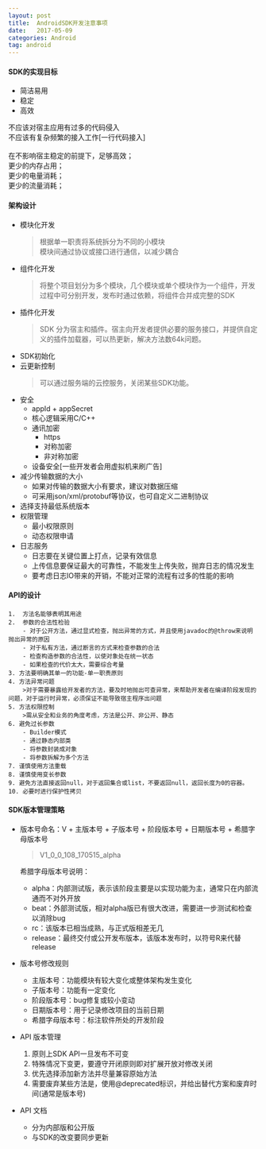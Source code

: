 ```yaml
---
layout: post
title:  AndroidSDK开发注意事项
date:   2017-05-09
categories: Android
tag: android
---
```


 

#### SDK的实现目标  ####
 
- 简洁易用
- 稳定
- 高效

不应该对宿主应用有过多的代码侵入<br>
不应该有复杂频繁的接入工作[一行代码接入]<br>
</br>
在不影响宿主稳定的前提下，足够高效；<br>
更少的内存占用；<br>
更少的电量消耗；<br>
更少的流量消耗；<br>
 

#### 架构设计 ####

- 模块化开发
	>根据单一职责将系统拆分为不同的小模块<br>模块间通过协议或接口进行通信，以减少耦合
- 组件化开发
	>将整个项目划分为多个模块，几个模块或单个模块作为一个组件，开发过程中可分别开发，发布时通过依赖，将组件合并成完整的SDK
- 插件化开发
	>SDK 分为宿主和插件。宿主向开发者提供必要的服务接口，并提供自定义的插件加载器，可以热更新，解决方法数64k问题。
- SDK初始化
- 云更新控制
	>可以通过服务端的云控服务，关闭某些SDK功能。
- 安全
	- appId + appSecret
	- 核心逻辑采用C/C++
	- 通讯加密
		- https
		- 对称加密
		- 非对称加密
	- 设备安全[一些开发者会用虚拟机来刷广告]
- 减少传输数据的大小
	- 如果对传输的数据大小有要求，建议对数据压缩
	- 可采用json/xml/protobuf等协议，也可自定义二进制协议
- 选择支持最低系统版本
- 权限管理
	- 最小权限原则
	- 动态权限申请
- 日志服务
	- 日志要在关键位置上打点，记录有效信息
	- 上传信息要保证最大的可靠性，不能发生上传失败，抛弃日志的情况发生
	- 要考虑日志IO带来的开销，不能对正常的流程有过多的性能的影响

#### API的设计 ####
	1.  方法名能够表明其用途
	2.  参数的合法性检验
		- 对于公开方法，通过显式检查，抛出异常的方式，并且使用javadoc的@throw来说明抛出异常的原因
		- 对于私有方法，通过断言的方式来检查参数的合法
		- 检查构造参数的合法性，以使对象处在统一状态
		- 如果检查的代价太大，需要综合考量
	3. 方法要明确其单一的功能-单一职责原则
	4. 方法异常问题
		>对于需要暴露给开发者的方法，要及时地抛出可查异常，来帮助开发者在编译阶段发现的问题，对于运行时异常，必须保证不能导致宿主程序出问题
	5. 方法权限控制
		>需从安全和业务的角度考虑，方法是公开、非公开、静态
	6. 避免过长参数
		- Builder模式
		- 通过静态内部类
		- 将参数封装成对象
		- 将参数拆解为多个方法
	7. 谨慎使用方法重载
	8. 谨慎使用变长参数
	9. 避免方法直接返回null，对于返回集合或list，不要返回null，返回长度为0的容器。
	10. 必要时进行保护性拷贝

#### SDK版本管理策略 ####

- 版本号命名：V + 主版本号 + 子版本号 + 阶段版本号 + 日期版本号 + 希腊字母版本号
	> V1_0_0_108_170515_alpha
	
	希腊字母版本号说明：
	- alpha：内部测试版，表示该阶段主要是以实现功能为主，通常只在内部流通而不对外开放
	- beat：外部测试版，相对alpha版已有很大改进，需要进一步测试和检查以消除bug
	- rc：该版本已相当成熟，与正式版相差无几
	- release：最终交付或公开发布版本，该版本发布时，以符号R来代替release


- 版本号修改规则
	- 主版本号：功能模块有较大变化或整体架构发生变化
	- 子版本号：功能有一定变化
	- 阶段版本号：bug修复或较小变动
	- 日期版本号：用于记录修改项目的当前日期
	- 希腊字母版本号：标注软件所处的开发阶段
- API 版本管理
	1. 原则上SDK API一旦发布不可变
	2. 特殊情况下变更，要遵守开闭原则即对扩展开放对修改关闭
	3. 优先选择添加新方法并尽量兼容原始方法
	4. 需要废弃某些方法是，使用@deprecated标识，并给出替代方案和废弃时间(通常是版本号)

- API 文档
	- 分为内部版和公开版
	- 与SDK的改变要同步更新



 
 
 